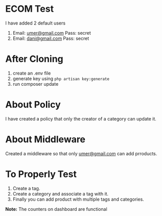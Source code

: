 # ECOM Test
I have added 2 default users
1. Email: umer@gmail.com Pass: secret
2. Email: dani@gmail.com Pass: secret

# After Cloning
1. create an .env file
2. generate key using <code>php artisan key:generate</code>
3. run composer update

# About Policy
I have created a policy that only the creator of a category can update it.

# About Middleware
Created a middleware so that only umer@gmail.com can add prroducts.

# To Properly Test
1. Create a tag.
2. Create a category and associate a tag with it.
3. Finally you can add product with multiple tags and categories.

<strong>Note:</strong> The counters on dashboard are functional
